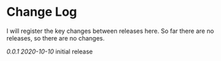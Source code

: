 # Change Log

I will register the key changes between releases here. So far there are no releases, so there are
no changes.

*0.0.1 2020-10-10*
initial release